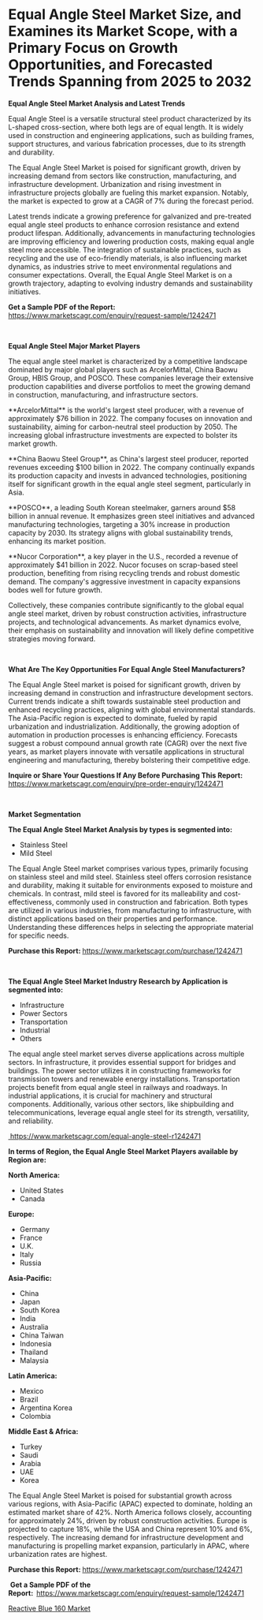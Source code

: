 <p><h1>Equal Angle Steel Market Size, and Examines its Market Scope, with a Primary Focus on Growth Opportunities, and Forecasted Trends Spanning from 2025 to 2032</h1></p><p><strong>Equal Angle Steel Market Analysis and Latest Trends</strong></p>
<p><p>Equal Angle Steel is a versatile structural steel product characterized by its L-shaped cross-section, where both legs are of equal length. It is widely used in construction and engineering applications, such as building frames, support structures, and various fabrication processes, due to its strength and durability.</p><p>The Equal Angle Steel Market is poised for significant growth, driven by increasing demand from sectors like construction, manufacturing, and infrastructure development. Urbanization and rising investment in infrastructure projects globally are fueling this market expansion. Notably, the market is expected to grow at a CAGR of 7% during the forecast period. </p><p>Latest trends indicate a growing preference for galvanized and pre-treated equal angle steel products to enhance corrosion resistance and extend product lifespan. Additionally, advancements in manufacturing technologies are improving efficiency and lowering production costs, making equal angle steel more accessible. The integration of sustainable practices, such as recycling and the use of eco-friendly materials, is also influencing market dynamics, as industries strive to meet environmental regulations and consumer expectations. Overall, the Equal Angle Steel Market is on a growth trajectory, adapting to evolving industry demands and sustainability initiatives.</p></p>
<p><strong>Get a Sample PDF of the Report:&nbsp;</strong> <a href="https://www.marketscagr.com/enquiry/request-sample/1242471?utm_campaign=3271&utm_medium=2&utm_source=Github&utm_content=ia&utm_term=02042025&utm_id=equal-angle-steel">https://www.marketscagr.com/enquiry/request-sample/1242471</a></p>
<p>&nbsp;</p>
<p><strong>Equal Angle Steel Major Market Players</strong></p>
<p><p>The equal angle steel market is characterized by a competitive landscape dominated by major global players such as ArcelorMittal, China Baowu Group, HBIS Group, and POSCO. These companies leverage their extensive production capabilities and diverse portfolios to meet the growing demand in construction, manufacturing, and infrastructure sectors.</p><p>**ArcelorMittal** is the world's largest steel producer, with a revenue of approximately $76 billion in 2022. The company focuses on innovation and sustainability, aiming for carbon-neutral steel production by 2050. The increasing global infrastructure investments are expected to bolster its market growth.</p><p>**China Baowu Steel Group**, as China's largest steel producer, reported revenues exceeding $100 billion in 2022. The company continually expands its production capacity and invests in advanced technologies, positioning itself for significant growth in the equal angle steel segment, particularly in Asia.</p><p>**POSCO**, a leading South Korean steelmaker, garners around $58 billion in annual revenue. It emphasizes green steel initiatives and advanced manufacturing technologies, targeting a 30% increase in production capacity by 2030. Its strategy aligns with global sustainability trends, enhancing its market position.</p><p>**Nucor Corporation**, a key player in the U.S., recorded a revenue of approximately $41 billion in 2022. Nucor focuses on scrap-based steel production, benefiting from rising recycling trends and robust domestic demand. The company's aggressive investment in capacity expansions bodes well for future growth.</p><p>Collectively, these companies contribute significantly to the global equal angle steel market, driven by robust construction activities, infrastructure projects, and technological advancements. As market dynamics evolve, their emphasis on sustainability and innovation will likely define competitive strategies moving forward.</p></p>
<p>&nbsp;</p>
<p><strong>What Are The Key Opportunities For Equal Angle Steel Manufacturers?</strong></p>
<p><p>The Equal Angle Steel market is poised for significant growth, driven by increasing demand in construction and infrastructure development sectors. Current trends indicate a shift towards sustainable steel production and enhanced recycling practices, aligning with global environmental standards. The Asia-Pacific region is expected to dominate, fueled by rapid urbanization and industrialization. Additionally, the growing adoption of automation in production processes is enhancing efficiency. Forecasts suggest a robust compound annual growth rate (CAGR) over the next five years, as market players innovate with versatile applications in structural engineering and manufacturing, thereby bolstering their competitive edge.</p></p>
<p><strong>Inquire or Share Your Questions If Any Before Purchasing This Report:</strong> <a href="https://www.marketscagr.com/enquiry/pre-order-enquiry/1242471?utm_campaign=3271&utm_medium=2&utm_source=Github&utm_content=ia&utm_term=02042025&utm_id=equal-angle-steel">https://www.marketscagr.com/enquiry/pre-order-enquiry/1242471</a></p>
<p>&nbsp;</p>
<p><strong>Market Segmentation</strong></p>
<p><strong>The Equal Angle Steel Market Analysis by types is segmented into:</strong></p>
<p><ul><li>Stainless Steel</li><li>Mild Steel</li></ul></p>
<p><p>The Equal Angle Steel market comprises various types, primarily focusing on stainless steel and mild steel. Stainless steel offers corrosion resistance and durability, making it suitable for environments exposed to moisture and chemicals. In contrast, mild steel is favored for its malleability and cost-effectiveness, commonly used in construction and fabrication. Both types are utilized in various industries, from manufacturing to infrastructure, with distinct applications based on their properties and performance. Understanding these differences helps in selecting the appropriate material for specific needs.</p></p>
<p><strong>Purchase this Report:&nbsp;</strong><a href="https://www.marketscagr.com/purchase/1242471?utm_campaign=3271&utm_medium=2&utm_source=Github&utm_content=ia&utm_term=02042025&utm_id=equal-angle-steel">https://www.marketscagr.com/purchase/1242471</a></p>
<p>&nbsp;</p>
<p><strong>The Equal Angle Steel Market Industry Research by Application is segmented into:</strong></p>
<p><ul><li>Infrastructure</li><li>Power Sectors</li><li>Transportation</li><li>Industrial</li><li>Others</li></ul></p>
<p><p>The equal angle steel market serves diverse applications across multiple sectors. In infrastructure, it provides essential support for bridges and buildings. The power sector utilizes it in constructing frameworks for transmission towers and renewable energy installations. Transportation projects benefit from equal angle steel in railways and roadways. In industrial applications, it is crucial for machinery and structural components. Additionally, various other sectors, like shipbuilding and telecommunications, leverage equal angle steel for its strength, versatility, and reliability.</p></p>
<p><a href="https://www.marketscagr.com/equal-angle-steel-r1242471?utm_campaign=3271&utm_medium=2&utm_source=Github&utm_content=ia&utm_term=02042025&utm_id=equal-angle-steel">&nbsp;https://www.marketscagr.com/equal-angle-steel-r1242471</a></p>
<p><strong>In terms of Region, the Equal Angle Steel Market Players available by Region are:</strong></p>
<p>
    <p> <strong> North America: </strong>
        <ul>
            <li>United States</li>
            <li>Canada</li>
        </ul>
        </p> 
    <p> <strong> Europe: </strong>
        <ul>
            <li>Germany</li>
            <li>France</li>
            <li>U.K.</li>
            <li>Italy</li>
            <li>Russia</li>
        </ul>
        </p> 
    <p> <strong> Asia-Pacific: </strong>
        <ul>
            <li>China</li>
            <li>Japan</li>
            <li>South Korea</li>
            <li>India</li>
            <li>Australia</li>
            <li>China Taiwan</li>
            <li>Indonesia</li>
            <li>Thailand</li>
            <li>Malaysia</li>
        </ul>
        </p> 
    <p> <strong> Latin America: </strong>
        <ul>
            <li>Mexico</li>
            <li>Brazil</li>
            <li>Argentina Korea</li>
            <li>Colombia</li>
        </ul>
        </p> 
    <p> <strong> Middle East & Africa: </strong>
        <ul>
            <li>Turkey</li>
            <li>Saudi</li>
            <li>Arabia</li>
            <li>UAE</li>
            <li>Korea</li>
        </ul>
    </p>
    </p>
<p><p>The Equal Angle Steel Market is poised for substantial growth across various regions, with Asia-Pacific (APAC) expected to dominate, holding an estimated market share of 42%. North America follows closely, accounting for approximately 24%, driven by robust construction activities. Europe is projected to capture 18%, while the USA and China represent 10% and 6%, respectively. The increasing demand for infrastructure development and manufacturing is propelling market expansion, particularly in APAC, where urbanization rates are highest.</p></p>
<p><strong>Purchase this Report: </strong><a href="https://www.marketscagr.com/purchase/1242471?utm_campaign=3271&utm_medium=2&utm_source=Github&utm_content=ia&utm_term=02042025&utm_id=equal-angle-steel">https://www.marketscagr.com/purchase/1242471</a></p>
<p>&nbsp;<strong>Get a Sample PDF of the Report:&nbsp;&nbsp;</strong><a href="https://www.marketscagr.com/enquiry/request-sample/1242471?utm_campaign=3271&utm_medium=2&utm_source=Github&utm_content=ia&utm_term=02042025&utm_id=equal-angle-steel">https://www.marketscagr.com/enquiry/request-sample/1242471</a></p>
<p><strong></strong></p>
<p><p><a href="https://github.com/doljanzwald/Market-Research-Report-List-1/blob/main/reactive-blue-160-market.md?utm_campaign=3271&utm_medium=2&utm_source=Github&utm_content=ia&utm_term=02042025&utm_id=equal-angle-steel">Reactive Blue 160 Market</a></p></p>
